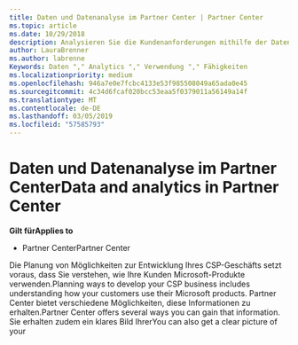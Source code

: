 ```yaml
---
title: Daten und Datenanalyse im Partner Center | Partner Center
ms.topic: article
ms.date: 10/29/2018
description: Analysieren Sie die Kundenanforderungen mithilfe der Datenfunktionen im Partner Center.
author: LauraBrenner
ms.author: labrenne
Keywords: Daten "," Analytics "," Verwendung "," Fähigkeiten
ms.localizationpriority: medium
ms.openlocfilehash: 946a7e0e7fcbc4133e53f985508049a65ada0e45
ms.sourcegitcommit: 4c34d6fcaf020bcc53eaa5f0379011a56149a14f
ms.translationtype: MT
ms.contentlocale: de-DE
ms.lasthandoff: 03/05/2019
ms.locfileid: "57585793"
---
```

# <a name="data-and-analytics-in-partner-center"></a><span data-ttu-id="a8786-104">Daten und Datenanalyse im Partner Center</span><span class="sxs-lookup"><span data-stu-id="a8786-104">Data and analytics in Partner Center</span></span>

<span data-ttu-id="a8786-105">**Gilt für**</span><span class="sxs-lookup"><span data-stu-id="a8786-105">**Applies to**</span></span>

- <span data-ttu-id="a8786-106">Partner Center</span><span class="sxs-lookup"><span data-stu-id="a8786-106">Partner Center</span></span>

<span data-ttu-id="a8786-107">Die Planung von Möglichkeiten zur Entwicklung Ihres CSP-Geschäfts setzt voraus, dass Sie verstehen, wie Ihre Kunden Microsoft-Produkte verwenden.</span><span class="sxs-lookup"><span data-stu-id="a8786-107">Planning ways to develop your CSP business includes understanding how your customers use their Microsoft products.</span></span> <span data-ttu-id="a8786-108">Partner Center bietet verschiedene Möglichkeiten, diese Informationen zu erhalten.</span><span class="sxs-lookup"><span data-stu-id="a8786-108">Partner Center offers several ways you can gain that information.</span></span> <span data-ttu-id="a8786-109">Sie erhalten zudem ein klares Bild Ihrer</span><span class="sxs-lookup"><span data-stu-id="a8786-109">You can also get a clear picture of your</span></span> 